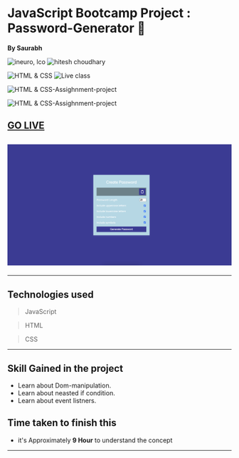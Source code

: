 # JavaScript Bootcamp Project : Password-Generator 👋

**By Saurabh**

![ineuro, lco](https://img.shields.io/badge/iNeuron-LCO-green)
![hitesh choudhary](https://img.shields.io/badge/Hitesh--Choudhary-Full--stack--JS--bootcamp-red)

![HTML & CSS](https://img.shields.io/badge/HTML-CSS-orange)
![Live class](https://img.shields.io/badge/LIVE--CLASS-PROJECT--lightgrey)

![HTML & CSS-Assighnment-project](https://img.shields.io/badge/HTML--CSS--Javascript-red)

![HTML & CSS-Assighnment-project](https://img.shields.io/badge/Responsive-Ineuron--Assignment-blue)

## [GO LIVE](https://js-mini-project-password-generator.netlify.app/)

## ![website](./Image/Project.png)

---

## Technologies used

> JavaScript

> HTML

> CSS
---
## **Skill Gained in the project**

- Learn about Dom-manipulation. 
- Learn about neasted if condition.
- Learn about event listners.



## **Time taken to finish this**

- it's Approximately **9 Hour** to understand the concept

---
